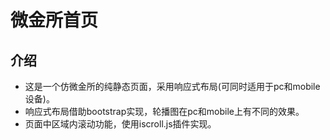 # 微金所首页

## 介绍
- 这是一个仿微金所的纯静态页面，采用响应式布局(可同时适用于pc和mobile设备)。
- 响应式布局借助bootstrap实现，轮播图在pc和mobile上有不同的效果。
- 页面中区域内滚动功能，使用iscroll.js插件实现。

